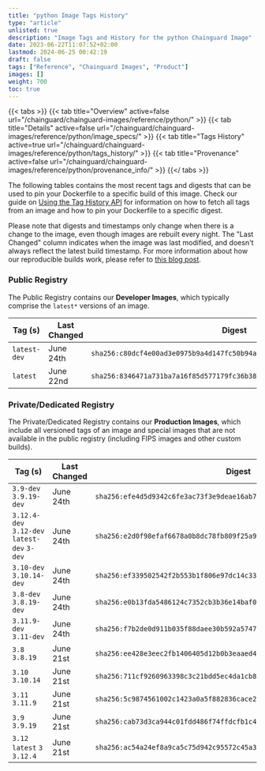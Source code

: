 ```yaml
---
title: "python Image Tags History"
type: "article"
unlisted: true
description: "Image Tags and History for the python Chainguard Image"
date: 2023-06-22T11:07:52+02:00
lastmod: 2024-06-25 00:42:19
draft: false
tags: ["Reference", "Chainguard Images", "Product"]
images: []
weight: 700
toc: true
---
```


{{< tabs >}}
{{< tab title="Overview" active=false url="/chainguard/chainguard-images/reference/python/" >}}
{{< tab title="Details" active=false url="/chainguard/chainguard-images/reference/python/image_specs/" >}}
{{< tab title="Tags History" active=true url="/chainguard/chainguard-images/reference/python/tags_history/" >}}
{{< tab title="Provenance" active=false url="/chainguard/chainguard-images/reference/python/provenance_info/" >}}
{{</ tabs >}}

The following tables contains the most recent tags and digests that can be used to pin your Dockerfile to a specific build of this image. Check our guide on [Using the Tag History API](/chainguard/chainguard-images/using-the-tag-history-api/) for information on how to fetch all tags from an image and how to pin your Dockerfile to a specific digest.

Please note that digests and timestamps only change when there is a change to the image, even though images are rebuilt every night. The "Last Changed" column indicates when the image was last modified, and doesn't always reflect the latest build timestamp. For more information about how our reproducible builds work, please refer to [this blog post](https://www.chainguard.dev/unchained/reproducing-chainguards-reproducible-image-builds).

### Public Registry
The Public Registry contains our **Developer Images**, which typically comprise the `latest*` versions of an image.

| Tag (s)       | Last Changed | Digest                                                                    |
|---------------|--------------|---------------------------------------------------------------------------|
|  `latest-dev` | June 24th    | `sha256:c80dcf4e00ad3e0975b9a4d147fc50b94a596cfd3103ebe6c100682f9d20111d` |
|  `latest`     | June 22nd    | `sha256:8346471a731ba7a16f85d577179fc36b384b73edec8f323e97c94844881c7244` |


### Private/Dedicated Registry
The Private/Dedicated Registry contains our **Production Images**, which include all versioned tags of an image and special images that are not available in the public registry (including FIPS images and other custom builds).

| Tag (s)                                       | Last Changed | Digest                                                                    |
|-----------------------------------------------|--------------|---------------------------------------------------------------------------|
|  `3.9-dev` `3.9.19-dev`                       | June 24th    | `sha256:efe4d5d9342c6fe3ac73f3e9deae16ab73213b5c5585345aeac7eeb74bbc4a85` |
|  `3.12.4-dev` `3.12-dev` `latest-dev` `3-dev` | June 24th    | `sha256:e2d0f98efaf6678a0b8dc78fb809f25a98ecb774f02d01571b5aa6041bab21a3` |
|  `3.10-dev` `3.10.14-dev`                     | June 24th    | `sha256:ef339502542f2b553b1f806e97dc14c33c0ad786c4d9b6b962c1e885ba61439d` |
|  `3.8-dev` `3.8.19-dev`                       | June 24th    | `sha256:e0b13fda5486124c7352cb3b36e14baf03eb56886496b140702e8816c346a708` |
|  `3.11.9-dev` `3.11-dev`                      | June 24th    | `sha256:f7b2de0d911b035f88daee30b592a5747f87a9942f3420275462a7ba106c694c` |
|  `3.8` `3.8.19`                               | June 21st    | `sha256:ee428e3eec2fb1406405d12b0b3eaaed4eb61eac9a57e6a9794f4ce57d7fb96f` |
|  `3.10` `3.10.14`                             | June 21st    | `sha256:711cf9260963398c3c21bdd5ec4da1cb84c8e7dfa975b56ee6fcddd3d677ae8c` |
|  `3.11` `3.11.9`                              | June 21st    | `sha256:5c9874561002c1423a0a5f882836cace2aa35533f6d5f3c10aaec8d9806b3730` |
|  `3.9` `3.9.19`                               | June 21st    | `sha256:cab73d3ca944c01fdd486f74ffdcfb1c44a287b61cd45b956218b6d1080adf93` |
|  `3.12` `latest` `3` `3.12.4`                 | June 21st    | `sha256:ac54a24ef8a9ca5c75d942c95572c45a377653cb48d3369d0821abfe1a33e1aa` |


